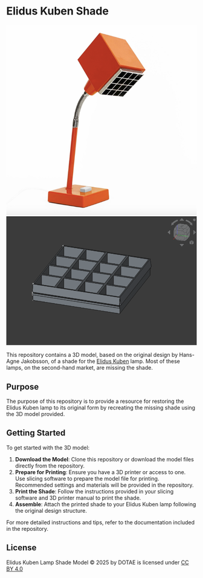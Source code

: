 # Elidus Kuben Shade

![Elidus Kuben Lamp](assets/reference.png)
![Elidus Kuben Shade Model](assets/model.png)

This repository contains a 3D model, based on the original design by Hans-Agne Jakobsson, of a shade for the [Elidus Kuben](https://auctionet.com/en/4023320-hans-agne-jakobsson-a-1970-s-elidus-kuben-table-lamp) lamp. Most of these lamps, on the second-hand market, are missing the shade.

## Purpose

The purpose of this repository is to provide a resource for restoring the Elidus Kuben lamp to its original form by recreating the missing shade using the 3D model provided.

## Getting Started

To get started with the 3D model:

1. **Download the Model**: Clone this repository or download the model files directly from the repository.
2. **Prepare for Printing**: Ensure you have a 3D printer or access to one. Use slicing software to prepare the model file for printing. Recommended settings and materials will be provided in the repository.
3. **Print the Shade**: Follow the instructions provided in your slicing software and 3D printer manual to print the shade.
4. **Assemble**: Attach the printed shade to your Elidus Kuben lamp following the original design structure.

For more detailed instructions and tips, refer to the documentation included in the repository.

## License

Elidus Kuben Lamp Shade Model © 2025 by DOTAE is licensed under [CC BY 4.0](https://creativecommons.org/licenses/by/4.0/)
